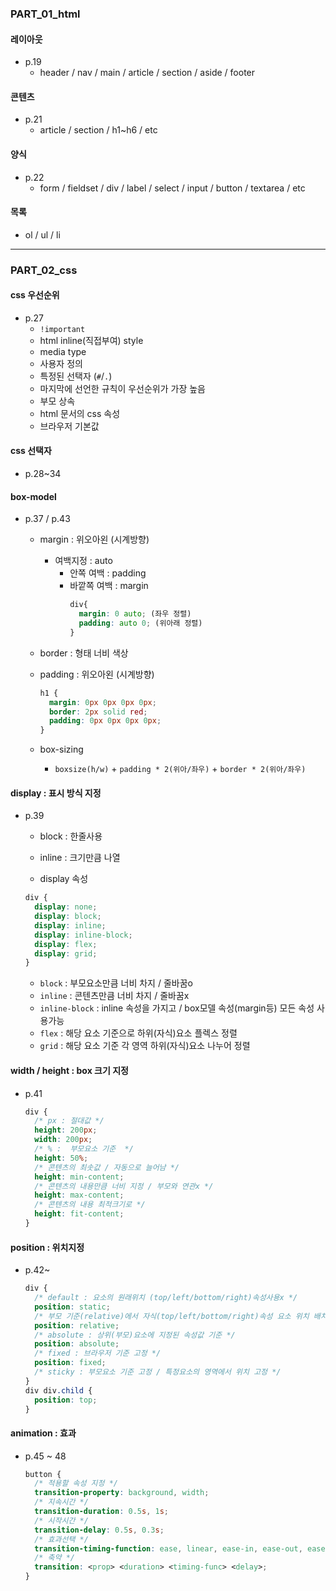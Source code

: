 ### PART_01_html

#### 레이아웃

- p.19
  - header / nav / main / article / section / aside / footer

#### 콘텐츠

- p.21
  - article / section / h1~h6 / etc

#### 양식

- p.22
  - form / fieldset / div / label / select / input / button / textarea / etc

#### 목록

- ol / ul / li

---

### PART_02_css

#### css 우선순위

- p.27
  - `!important`
  - html inline(직접부여) style
  - media type
  - 사용자 정의
  - 특정된 선택자 (`#`/`.`)
  - 마지막에 선언한 규칙이 우선순위가 가장 높음
  - 부모 상속
  - html 문서의 css 속성
  - 브라우저 기본값

#### css 선택자

- p.28~34

#### box-model

- p.37 / p.43

  - margin : 위오아왼 (시계방향)

    - 여백지정 : auto
      - 안쪽 여백 : padding
      - 바깥쪽 여백 : margin
        ```css
        div{
          margin: 0 auto; (좌우 정렬)
          padding: auto 0; (위아래 정렬)
        }
        ```

  - border : 형태 너비 색상
  - padding : 위오아왼 (시계방향)

    ```css
    h1 {
      margin: 0px 0px 0px 0px;
      border: 2px solid red;
      padding: 0px 0px 0px 0px;
    }
    ```

  - box-sizing
    - `boxsize(h/w)` + `padding * 2(위아/좌우)` + `border * 2(위아/좌우)`

#### display : 표시 방식 지정

- p.39

  - block : 한줄사용
  - inline : 크기만큼 나열

  - display 속성

  ```css
  div {
    display: none;
    display: block;
    display: inline;
    display: inline-block;
    display: flex;
    display: grid;
  }
  ```

  - `block` : 부모요소만큼 너비 차지 / 줄바꿈o
  - `inline` : 콘텐츠만큼 너비 차지 / 줄바꿈x
  - `inline-block` : inline 속성을 가지고 / box모델 속성(margin등) 모든 속성 사용가능
  - `flex` : 해당 요소 기준으로 하위(자식)요소 플렉스 정렬
  - `grid` : 해당 요소 기준 각 영역 하위(자식)요소 나누어 정렬

#### width / height : box 크기 지정

- p.41

  ```css
  div {
    /* px : 절대값 */
    height: 200px;
    width: 200px;
    /* % :  부모요소 기준  */
    height: 50%;
    /* 콘텐츠의 최솟값 / 자동으로 늘어남 */
    height: min-content;
    /* 콘텐츠의 내용만큼 너비 지정 / 부모와 연관x */
    height: max-content;
    /* 콘텐츠의 내용 최적크기로 */
    height: fit-content;
  }
  ```

#### position : 위치지정

- p.42~

  ```css
  div {
    /* default : 요소의 원래위치 (top/left/bottom/right)속성사용x */
    position: static;
    /* 부모 기준(relative)에서 자식(top/left/bottom/right)속성 요소 위치 배치 */
    position: relative;
    /* absolute : 상위(부모)요소에 지정된 속성값 기준 */
    position: absolute;
    /* fixed : 브라우저 기준 고정 */
    position: fixed;
    /* sticky : 부모요소 기준 고정 / 특정요소의 영역에서 위치 고정 */
  }
  div div.child {
    position: top;
  }
  ```

#### animation : 효과

- p.45 ~ 48

  ```css
  button {
    /* 적용할 속성 지정 */
    transition-property: background, width;
    /* 지속시간 */
    transition-duration: 0.5s, 1s;
    /* 시작시간 */
    transition-delay: 0.5s, 0.3s;
    /* 효과선택 */
    transition-timing-function: ease, linear, ease-in, ease-out, ease-in-out;
    /* 축약 */
    transition: <prop> <duration> <timing-func> <delay>;
  }
  ```
